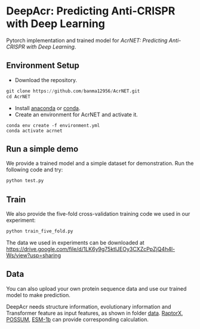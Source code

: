 # DeepAcr: Predicting Anti-CRISPR with Deep Learning

Pytorch implementation and trained model for *AcrNET: Predicting Anti-CRISPR with Deep Learning*.

## Environment Setup
- Download the repository.
```python
git clone https://github.com/banma12956/AcrNET.git
cd AcrNET
```
- Install [anaconda](https://www.anaconda.com/) or [conda](https://docs.conda.io/projects/conda/en/latest/index.html).
- Create an environment for AcrNET and activate it.
```shell
conda env create -f environment.yml
conda activate acrnet
```

## Run a simple demo

We provide a trained model and a simple dataset for demonstration. Run the following code and try:

```python
python test.py
```

## Train

We also provide the five-fold cross-validation training code we used in our experiment:

```python
python train_five_fold.py
```

The data we used in experiments can be downloaded at https://drive.google.com/file/d/1LK6y9g75ktlJEOy3CXZcPpZjQ4h4l-Ws/view?usp=sharing

## Data

You can also upload your own protein sequence data and use our trained model to make prediction.

DeepAcr needs structure information, evolutionary information and Transformer feature as input features, as shown in folder [data](https://github.com/banma12956/DeepAcr/tree/main/data). [RaptorX](http://raptorx.uchicago.edu/), [POSSUM](https://possum.erc.monash.edu/index.jsp), [ESM-1b](https://github.com/facebookresearch/esm) can provide corresponding calculation.
